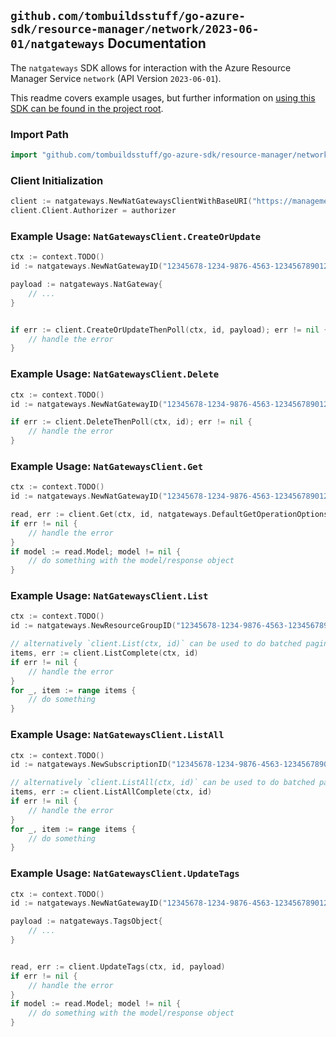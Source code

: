 
## `github.com/tombuildsstuff/go-azure-sdk/resource-manager/network/2023-06-01/natgateways` Documentation

The `natgateways` SDK allows for interaction with the Azure Resource Manager Service `network` (API Version `2023-06-01`).

This readme covers example usages, but further information on [using this SDK can be found in the project root](https://github.com/tombuildsstuff/go-azure-sdk/tree/main/docs).

### Import Path

```go
import "github.com/tombuildsstuff/go-azure-sdk/resource-manager/network/2023-06-01/natgateways"
```


### Client Initialization

```go
client := natgateways.NewNatGatewaysClientWithBaseURI("https://management.azure.com")
client.Client.Authorizer = authorizer
```


### Example Usage: `NatGatewaysClient.CreateOrUpdate`

```go
ctx := context.TODO()
id := natgateways.NewNatGatewayID("12345678-1234-9876-4563-123456789012", "example-resource-group", "natGatewayValue")

payload := natgateways.NatGateway{
	// ...
}


if err := client.CreateOrUpdateThenPoll(ctx, id, payload); err != nil {
	// handle the error
}
```


### Example Usage: `NatGatewaysClient.Delete`

```go
ctx := context.TODO()
id := natgateways.NewNatGatewayID("12345678-1234-9876-4563-123456789012", "example-resource-group", "natGatewayValue")

if err := client.DeleteThenPoll(ctx, id); err != nil {
	// handle the error
}
```


### Example Usage: `NatGatewaysClient.Get`

```go
ctx := context.TODO()
id := natgateways.NewNatGatewayID("12345678-1234-9876-4563-123456789012", "example-resource-group", "natGatewayValue")

read, err := client.Get(ctx, id, natgateways.DefaultGetOperationOptions())
if err != nil {
	// handle the error
}
if model := read.Model; model != nil {
	// do something with the model/response object
}
```


### Example Usage: `NatGatewaysClient.List`

```go
ctx := context.TODO()
id := natgateways.NewResourceGroupID("12345678-1234-9876-4563-123456789012", "example-resource-group")

// alternatively `client.List(ctx, id)` can be used to do batched pagination
items, err := client.ListComplete(ctx, id)
if err != nil {
	// handle the error
}
for _, item := range items {
	// do something
}
```


### Example Usage: `NatGatewaysClient.ListAll`

```go
ctx := context.TODO()
id := natgateways.NewSubscriptionID("12345678-1234-9876-4563-123456789012")

// alternatively `client.ListAll(ctx, id)` can be used to do batched pagination
items, err := client.ListAllComplete(ctx, id)
if err != nil {
	// handle the error
}
for _, item := range items {
	// do something
}
```


### Example Usage: `NatGatewaysClient.UpdateTags`

```go
ctx := context.TODO()
id := natgateways.NewNatGatewayID("12345678-1234-9876-4563-123456789012", "example-resource-group", "natGatewayValue")

payload := natgateways.TagsObject{
	// ...
}


read, err := client.UpdateTags(ctx, id, payload)
if err != nil {
	// handle the error
}
if model := read.Model; model != nil {
	// do something with the model/response object
}
```
